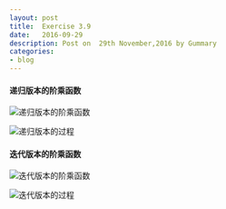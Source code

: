 ```yaml
---
layout: post
title:  Exercise 3.9
date:   2016-09-29
description: Post on  29th November,2016 by Gummary
categories:
- blog
---
```



#### 递归版本的阶乘函数

![递归版本的阶乘函数](http://i.imgur.com/ucAi57v.png)

![递归版本的过程](http://imgur.com/lGgdCVD.png) 

#### 迭代版本的阶乘函数

![迭代版本的阶乘函数](http://imgur.com/KZGuuNY.png) 

![迭代版本的过程](http://imgur.com/eKippf2.png) 
